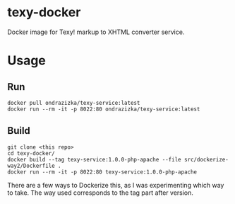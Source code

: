 # texy-docker

Docker image for Texy! markup to XHTML converter service.

Usage
=====

Run
---

    docker pull ondrazizka/texy-service:latest
    docker run --rm -it -p 8022:80 ondrazizka/texy-service:latest
    

Build
-----

    git clone <this repo>
    cd texy-docker/
    docker build --tag texy-service:1.0.0-php-apache --file src/dockerize-way2/Dockerfile .
    docker run --rm -it -p 8022:80 texy-service:1.0.0-php-apache

There are a few ways to Dockerize this, as I was experimenting which way to take.
The way used corresponds to the tag part after version.
